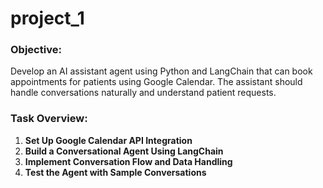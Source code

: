 # project_1
### Objective:

Develop an AI assistant agent using Python and LangChain that can book appointments for patients using Google Calendar. The assistant should handle conversations naturally and understand patient requests.

### Task Overview:

1. **Set Up Google Calendar API Integration**
2. **Build a Conversational Agent Using LangChain**
3. **Implement Conversation Flow and Data Handling**
4. **Test the Agent with Sample Conversations**
